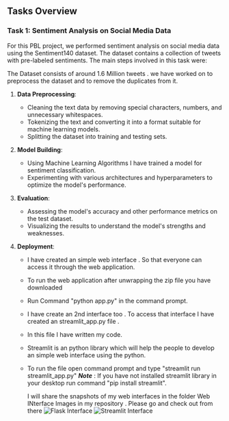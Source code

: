 ## Tasks Overview

### Task 1: Sentiment Analysis on Social Media Data

For this PBL project, we performed sentiment analysis on social media data using the Sentiment140 dataset. The dataset contains a collection of tweets with pre-labeled sentiments. The main steps involved in this task were:

The Dataset consists of around 1.6 Million tweets . we have worked on to preprocess the dataset and to remove the duplicates from it.

1. **Data Preprocessing**: 
    - Cleaning the text data by removing special characters, numbers, and unnecessary whitespaces.
    - Tokenizing the text and converting it into a format suitable for machine learning models.
    - Splitting the dataset into training and testing sets.

2. **Model Building**:
    - Using Machine Learning Algorithms I have trained a model for sentiment classification.
    - Experimenting with various architectures and hyperparameters to optimize the model's performance.

3. **Evaluation**:
    - Assessing the model's accuracy and other performance metrics on the test dataset.
    - Visualizing the results to understand the model's strengths and weaknesses.

4. **Deployment**:
   - I have created an simple web interface . So that everyone can access it  through the web application.
   - To run the web application after unwrapping the zip file you have downloaded
   - Run Command "python app.py" in the command prompt.
  
   - I have create an 2nd interface too . To access that interface I have created an streamlit_app.py file .
   - In this file I have written my code.
   - Streamlit is an python library which will help the people to develop an simple web interface using the python.
   - To run the file open command prompt and type "streamlit run streamlit_app.py"
     ***Note*** : If you have not installed streamlit library in your desktop run command "pip install streamlit".

     I will share the snapshots of my web interfaces in the folder Web INterface Images in my repository . Please go and check out from there
     ![Flask Interface](https://github.com/dpavansekhar/Coding-Raja-Technologies-Internship/assets/173888818/a23bca44-d45f-45e0-ab59-f4b1101d6440)
     ![Streamlit Interface](https://github.com/dpavansekhar/Coding-Raja-Technologies-Internship/assets/173888818/aae2dfea-22ae-4fa4-9b93-f2e390083e50)
